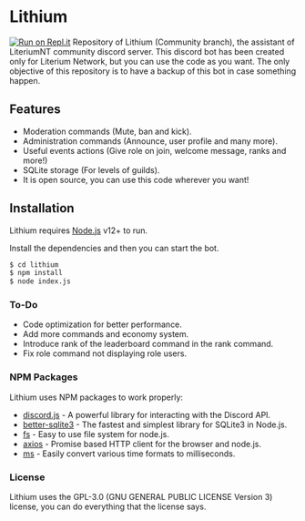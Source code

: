 # Lithium

[![Run on Repl.it](https://repl.it/badge/github/ZetaStormy/lithium)](https://repl.it/github/ZetaStormy/lithium)
Repository of Lithium (Community branch), the assistant of LiteriumNT community discord server.
This discord bot has been created only for Literium Network, but you can use the code as you want. The only objective of this repository is to have a backup of this bot in case something happen.

## Features

  - Moderation commands (Mute, ban and kick).
  - Administration commands (Announce, user profile and many more).
  - Useful events actions (Give role on join, welcome message, ranks and more!)
  - SQLite storage (For levels of guilds).
  - It is open source, you can use this code wherever you want!

## Installation

Lithium requires [Node.js](https://nodejs.org/) v12+ to run.

Install the dependencies and then you can start the bot.

```sh
$ cd lithium
$ npm install
$ node index.js
```

### To-Do

  - Code optimization for better performance.
  - Add more commands and economy system.
  - Introduce rank of the leaderboard command in the rank command.
  - Fix role command not displaying role users.

### NPM Packages

Lithium uses NPM packages to work properly:

* [discord.js](https://www.npmjs.com/package/discord.js) - A powerful library for interacting with the Discord API.
* [better-sqlite3](https://www.npmjs.com/package/better-sqlite3) - The fastest and simplest library for SQLite3 in Node.js.
* [fs](https://www.npmjs.com/package/fs) - Easy to use file system for node.js.
* [axios](https://www.npmjs.com/package/axios) - Promise based HTTP client for the browser and node.js.
* [ms](https://www.npmjs.com/package/ms) - Easily convert various time formats to milliseconds.

### License

Lithium uses the GPL-3.0 (GNU GENERAL PUBLIC LICENSE Version 3) license, you can do everything that the license says.